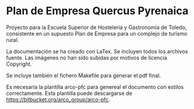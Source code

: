 Plan de Empresa Quercus Pyrenaica
=================================

Proyecto para la Escuela Superior de Hostelería y Gastronomía de Toledo, consistente en un supuesto Plan de Empresa
para un complejo de turismo rural.

La documentación se ha creado con LaTex. Se incluyen todos los archivos fuente. Las imágenes no han sido subidas por
motivos de licencia Copyright.

Se incluye también el fichero Makefile para generar el pdf final.

Es necesaria la plantilla arco-pfc para genereal el documento con estilos correctamente. Esta plantilla puede descargarse
de https://bitbucket.org/arco_group/arco-pfc.
